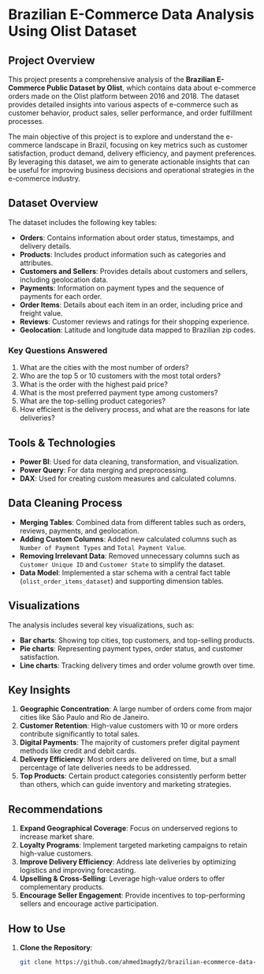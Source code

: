 # Brazilian E-Commerce Data Analysis Using Olist Dataset

## Project Overview

This project presents a comprehensive analysis of the **Brazilian E-Commerce Public Dataset by Olist**, which contains data about e-commerce orders made on the Olist platform between 2016 and 2018. The dataset provides detailed insights into various aspects of e-commerce such as customer behavior, product sales, seller performance, and order fulfillment processes.

The main objective of this project is to explore and understand the e-commerce landscape in Brazil, focusing on key metrics such as customer satisfaction, product demand, delivery efficiency, and payment preferences. By leveraging this dataset, we aim to generate actionable insights that can be useful for improving business decisions and operational strategies in the e-commerce industry.

## Dataset Overview

The dataset includes the following key tables:

- **Orders**: Contains information about order status, timestamps, and delivery details.
- **Products**: Includes product information such as categories and attributes.
- **Customers and Sellers**: Provides details about customers and sellers, including geolocation data.
- **Payments**: Information on payment types and the sequence of payments for each order.
- **Order Items**: Details about each item in an order, including price and freight value.
- **Reviews**: Customer reviews and ratings for their shopping experience.
- **Geolocation**: Latitude and longitude data mapped to Brazilian zip codes.

### Key Questions Answered

1. What are the cities with the most number of orders?
2. Who are the top 5 or 10 customers with the most total orders?
3. What is the order with the highest paid price?
4. What is the most preferred payment type among customers?
5. What are the top-selling product categories?
6. How efficient is the delivery process, and what are the reasons for late deliveries?

## Tools & Technologies

- **Power BI**: Used for data cleaning, transformation, and visualization.
- **Power Query**: For data merging and preprocessing.
- **DAX**: Used for creating custom measures and calculated columns.

## Data Cleaning Process

- **Merging Tables**: Combined data from different tables such as orders, reviews, payments, and geolocation.
- **Adding Custom Columns**: Added new calculated columns such as `Number of Payment Types` and `Total Payment Value`.
- **Removing Irrelevant Data**: Removed unnecessary columns such as `Customer Unique ID` and `Customer State` to simplify the dataset.
- **Data Model**: Implemented a star schema with a central fact table (`olist_order_items_dataset`) and supporting dimension tables.

## Visualizations

The analysis includes several key visualizations, such as:

- **Bar charts**: Showing top cities, top customers, and top-selling products.
- **Pie charts**: Representing payment types, order status, and customer satisfaction.
- **Line charts**: Tracking delivery times and order volume growth over time.

## Key Insights

1. **Geographic Concentration**: A large number of orders come from major cities like São Paulo and Rio de Janeiro.
2. **Customer Retention**: High-value customers with 10 or more orders contribute significantly to total sales.
3. **Digital Payments**: The majority of customers prefer digital payment methods like credit and debit cards.
4. **Delivery Efficiency**: Most orders are delivered on time, but a small percentage of late deliveries needs to be addressed.
5. **Top Products**: Certain product categories consistently perform better than others, which can guide inventory and marketing strategies.

## Recommendations

1. **Expand Geographical Coverage**: Focus on underserved regions to increase market share.
2. **Loyalty Programs**: Implement targeted marketing campaigns to retain high-value customers.
3. **Improve Delivery Efficiency**: Address late deliveries by optimizing logistics and improving forecasting.
4. **Upselling & Cross-Selling**: Leverage high-value orders to offer complementary products.
5. **Encourage Seller Engagement**: Provide incentives to top-performing sellers and encourage active participation.

## How to Use

1. **Clone the Repository**:
   ```bash
   git clone https://github.com/ahmed1magdy2/brazilian-ecommerce-data-analysis.git
